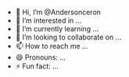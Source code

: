 - 👋 Hi, I’m @Andersonceron
- 👀 I’m interested in ...
- 🌱 I’m currently learning ...
- 💞️ I’m looking to collaborate on ...
- 📫 How to reach me ...
- 😄 Pronouns: ...
- ⚡ Fun fact: ...

<!---
Andersonceron/Andersonceron is a ✨ special ✨ repository because its `README.md` (this file) appears on your GitHub profile.
You can click the Preview link to take a look at your changes.
--->
